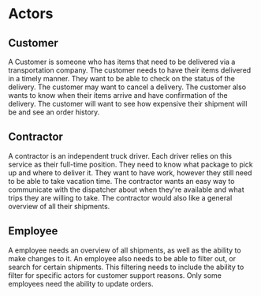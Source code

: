 # Actors

## Customer
A Customer is someone who has items that need to be delivered via a transportation company. The customer needs to have their items delivered in a timely manner. They want to be able to check on the status of the delivery. The customer may want to cancel a delivery. The customer also wants to know when their items arrive and have confirmation of the delivery. The customer will want to see how expensive their shipment will be and see an order history.

## Contractor
A contractor is an independent truck driver. Each driver relies on this service as their full-time position. They need to know what package to pick up and where to deliver it. They want to have work, however they still need to be able to take vacation time. The contractor wants an easy way to communicate with the dispatcher about when they're available and what trips they are willing to take. The contractor would also like a general overview of all their shipments.

## Employee
A employee needs an overview of all shipments, as well as the ability to make changes to it. An employee also needs to be able to filter out, or search for certain shipments. This filtering needs to include the ability to filter for specific actors for customer support reasons. Only some employees need the ability to update orders.
